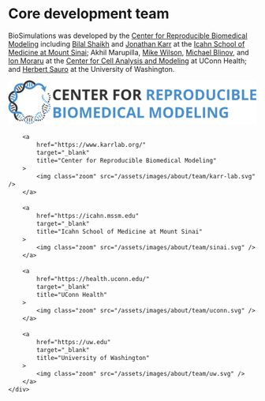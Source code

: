 # Core development team

BioSimulations was developed by the [Center for Reproducible Biomedical Modeling](http://reproduciblebiomodels.org/) including [Bilal Shaikh](https://bshaikh.com) and [Jonathan Karr](https://www.karrlab.org) at the [Icahn School of Medicine at Mount Sinai](https://icahn.mssm.edu); Akhil Marupilla, [Mike Wilson](https://www.linkedin.com/in/mike-wilson-08b3324/), [Michael Blinov](https://health.uconn.edu/blinov-lab/), and [Ion Moraru](https://facultydirectory.uchc.edu/profile?profileId=Moraru-Ion") at the [Center for Cell Analysis and Modeling](https://health.uconn.edu/cell-analysis-modeling/) at UConn Health; and [Herbert Sauro](https://www.sys-bio.org/) at the University of Washington.

<div class="logos">
    <div class="logos-row">
        <a
        href="https://reproduciblebiomodels.org/"
        target="_blank"
        title="Center for Reproducible Biomedical Modeling"
        >
            <img class="zoom" src="/assets/images/about/team/crbm.svg" />
        </a>

        <a
            href="https://www.karrlab.org/"
            target="_blank"
            title="Center for Reproducible Biomedical Modeling"
        >
            <img class="zoom" src="/assets/images/about/team/karr-lab.svg" />
        </a>

        <a
            href="https://icahn.mssm.edu"
            target="_blank"
            title="Icahn School of Medicine at Mount Sinai"
        >
            <img class="zoom" src="/assets/images/about/team/sinai.svg" />
        </a>

        <a
            href="https://health.uconn.edu/"
            target="_blank"
            title="UConn Health"
        >
            <img class="zoom" src="/assets/images/about/team/uconn.svg" />
        </a>

        <a
            href="https://uw.edu"
            target="_blank"
            title="University of Washington"
        >
            <img class="zoom" src="/assets/images/about/team/uw.svg" />
        </a>
    </div>
</div>
